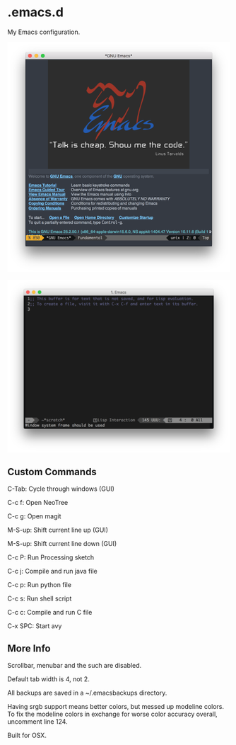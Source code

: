 # .emacs.d
My Emacs configuration.

<img src="https://github.com/eccentricayman/.emacs.d/blob/master/Screenshots/emacs.png"></img>

<img src="https://github.com/eccentricayman/.emacs.d/blob/master/Screenshots/emacs-term.png"></img>

## Custom Commands

C-Tab: Cycle through windows (GUI)

C-c f: Open NeoTree

C-c g: Open magit

M-S-up: Shift current line up (GUI)

M-S-up: Shift current line down (GUI)

C-c P: Run Processing sketch

C-c j: Compile and run java file

C-c p: Run python file

C-c s: Run shell script

C-c c: Compile and run C file

C-x SPC: Start avy

## More Info
Scrollbar, menubar and the such are disabled.

Default tab width is 4, not 2.

All backups are saved in a ~/.emacsbackups directory.

Having srgb support means better colors, but messed up modeline colors. To fix the modeline colors in exchange for worse color accuracy overall, uncomment line 124.

Built for OSX.
